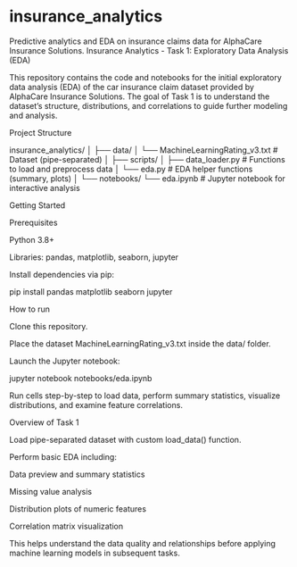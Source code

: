 # insurance_analytics
Predictive analytics and EDA on insurance claims data for AlphaCare Insurance Solutions.
Insurance Analytics - Task 1: Exploratory Data Analysis (EDA)

This repository contains the code and notebooks for the initial exploratory data analysis (EDA) of the car insurance claim dataset provided by AlphaCare Insurance Solutions. The goal of Task 1 is to understand the dataset’s structure, distributions, and correlations to guide further modeling and analysis.

Project Structure

insurance_analytics/
│
├── data/
│ └── MachineLearningRating_v3.txt # Dataset (pipe-separated)
│
├── scripts/
│ ├── data_loader.py # Functions to load and preprocess data
│ └── eda.py # EDA helper functions (summary, plots)
│
└── notebooks/
└── eda.ipynb # Jupyter notebook for interactive analysis

Getting Started

Prerequisites

Python 3.8+

Libraries: pandas, matplotlib, seaborn, jupyter

Install dependencies via pip:

pip install pandas matplotlib seaborn jupyter

How to run

Clone this repository.

Place the dataset MachineLearningRating_v3.txt inside the data/ folder.

Launch the Jupyter notebook:

jupyter notebook notebooks/eda.ipynb

Run cells step-by-step to load data, perform summary statistics, visualize distributions, and examine feature correlations.

Overview of Task 1

Load pipe-separated dataset with custom load_data() function.

Perform basic EDA including:

Data preview and summary statistics

Missing value analysis

Distribution plots of numeric features

Correlation matrix visualization

This helps understand the data quality and relationships before applying machine learning models in subsequent tasks.
